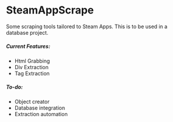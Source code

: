 # SteamAppScrape
Some scraping tools tailored to Steam Apps.
This is to be used in a database project.

##### Current Features:
- Html Grabbing
- Div Extraction
- Tag Extraction

##### To-do:
- Object creator
- Database integration
- Extraction automation
